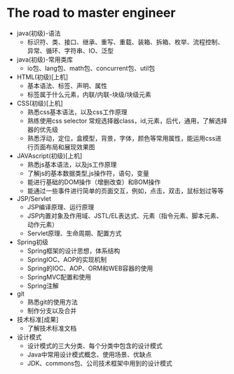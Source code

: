 # The road to master engineer

- java(初级)-语法
    - 标识符、类、接口、继承、重写、重载、装箱、拆箱、枚举、流程控制、异常、循环、字符串、IO、泛型
- java(初级)-常用类库
    - io包、lang包、math包、concurrent包、util包
- HTML(初级)[上机]
    - 基本语法、标签、声明、属性
    - 标签属于什么元素，内联/内联-块级/块级元素
- CSS(初级)[上机]
    - 熟悉css基本语法，以及css工作原理
    - 熟练使用css selector 常规选择器class，id,元素，后代，通用，了解选择器的优先级
    - 熟悉浮动，定位，盒模型，背景，字体，颜色等常用属性，能运用css进行页面布局和展现效果图
- JAVAscript(初级)[上机]
    - 熟悉js基本语法，以及js工作原理
    - 了解js的基本数据类型,js操作符，语句，变量
    - 能进行基础的DOM操作（增删改查）和BOM操作
    - 能通过一些事件进行简单的页面交互，例如，点击，双击，鼠标划过等等
- JSP/Servlet
    - JSP编译原理、运行原理
    - JSP内置对象及作用域、JSTL/EL表达式、元素（指令元素、脚本元素、动作元素）
    - Servlet原理、生命周期、配置方式
- Spring初级
    - Spring框架的设计思想，体系结构
    - SpringIOC、AOP的实现机制
    - Spring的IOC、AOP、ORM和WEB容器的使用
    - SpringMVC配置和使用
    - Spring注解
- git
    - 熟悉git的使用方法
    - 制作分支以及合并
- 技术标准[成果]
    - 了解技术标准文档
- 设计模式
    - 设计模式的三大分类、每个分类中包含的设计模式
    - Java中常用设计模式概念、使用场景、优缺点
    - JDK、commons包、公司技术框架中用到的设计模式
